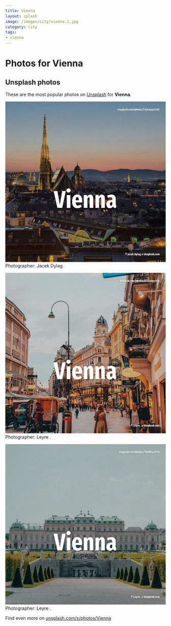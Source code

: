 ```yaml
---
title: Vienna
layout: splash
image: /images/city/vienna.1.jpg
category: city
tags:
- vienna
---
```

# Photos for Vienna
 
## Unsplash photos
These are the most popular photos on [Unsplash](https://unsplash.com) for **Vienna**.
 
![Vienna](/images/city/vienna.1.jpg)
Photographer:  Jacek Dylag
 
![Vienna](/images/city/vienna.2.jpg)
Photographer:  Leyre .
 
![Vienna](/images/city/vienna.3.jpg)
Photographer:  Leyre .
 
Find even more on [unsplash.com/s/photos/Vienna](https://unsplash.com/s/photos/Vienna)
 
